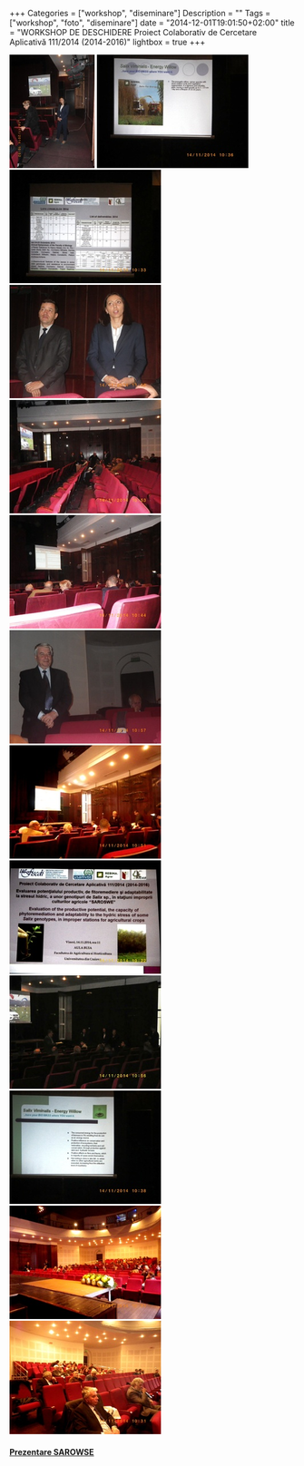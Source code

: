 +++
Categories = ["workshop", "diseminare"]
Description = ""
Tags = ["workshop", "foto", "diseminare"]
date = "2014-12-01T19:01:50+02:00"
title = "WORKSHOP DE DESCHIDERE Proiect Colaborativ de Cercetare Aplicativă 111/2014 (2014-2016)"
lightbox = true
+++

<a href="/photos/workshop/10000000000004D6000006722D457B81.jpg" title="" data-lightbox="set1" data-title="1"> <img src="/photos/workshop/10000000000004D6000006722D457B81_thumb.jpg" alt=""></a>
<a href="/photos/workshop/100000000000089800000672219F0272.jpg" title="" data-lightbox="set1"> <img src="/photos/workshop/100000000000089800000672219F0272_thumb.jpg" alt=""></a>
<a href="/photos/workshop/1000000000000898000006722A088CF5.jpg" title="" data-lightbox="set1"> <img src="/photos/workshop/1000000000000898000006722A088CF5_thumb.jpg" alt=""></a>
<a href="/photos/workshop/10000000000008980000067242594AAB.jpg" title="" data-lightbox="set1"> <img src="/photos/workshop/10000000000008980000067242594AAB_thumb.jpg" alt=""></a>
<a href="/photos/workshop/10000000000008980000067264821420.jpg" title="" data-lightbox="set1"> <img src="/photos/workshop/10000000000008980000067264821420_thumb.jpg" alt=""></a>
<a href="/photos/workshop/1000000000000898000006726532F7B6.jpg" title="" data-lightbox="set1"> <img src="/photos/workshop/1000000000000898000006726532F7B6_thumb.jpg" alt=""></a>
<a href="/photos/workshop/1000000000000898000006727B287295.jpg" title="" data-lightbox="set1"> <img src="/photos/workshop/1000000000000898000006727B287295_thumb.jpg" alt=""></a>
<a href="/photos/workshop/1000000000000898000006729052F054.jpg" title="" data-lightbox="set1"> <img src="/photos/workshop/1000000000000898000006729052F054_thumb.jpg" alt=""></a>
<a href="/photos/workshop/100000000000089800000672A6CBF520.jpg" title="" data-lightbox="set1"> <img src="/photos/workshop/100000000000089800000672A6CBF520_thumb.jpg" alt=""></a>
<a href="/photos/workshop/100000000000089800000672B4F9A7AE.jpg" title="" data-lightbox="set1"> <img src="/photos/workshop/100000000000089800000672B4F9A7AE_thumb.jpg" alt=""></a>
<a href="/photos/workshop/100000000000089800000672BED0E11C.jpg" title="" data-lightbox="set1"> <img src="/photos/workshop/100000000000089800000672BED0E11C_thumb.jpg" alt=""></a>
<a href="/photos/workshop/100000000000089800000672E16E445E.jpg" title="" data-lightbox="set1"> <img src="/photos/workshop/100000000000089800000672E16E445E_thumb.jpg" alt=""></a>
<a href="/photos/workshop/100000000000089800000672FAC99DFD.jpg" title="" data-lightbox="set1"> <img src="/photos/workshop/100000000000089800000672FAC99DFD_thumb.jpg" alt=""></a>

<h4><a href="/lucrari/prezentare SAROSWE workshop.pdf">Prezentare SAROWSE</a></h4>
